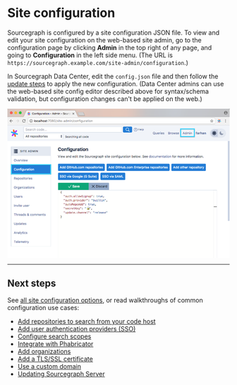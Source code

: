 # Site configuration

Sourcegraph is configured by a site configuration JSON file. To view and edit your site configuration on the web-based site admin, go to the configuration page by clicking **Admin** in the top right of any page, and going to **Configuration** in the left side menu. (The URL is `https://sourcegraph.example.com/site-admin/configuration`.)

In Sourcegraph Data Center, edit the `config.json` file and then follow the [update steps](https://github.com/sourcegraph/deploy-sourcegraph/blob/docs-update/docs/update.md) to apply the new configuration. (Data Center admins can use the web-based site config editor described above for syntax/schema validation, but configuration changes can't be applied on the web.)

<div style="padding-bottom:67.1%;height:0;position:relative;overflow:hidden">
    <img src="img/Admin.png" width="800" class="flex br2 ba pa2 b--light-8 mv4 center"/>
</div>

---

## Next steps

See [all site configuration options](/admin/site_config), or read walkthroughs of common configuration use cases:

- [Add repositories to search from your code host](/admin/repo/add)
- [Add user authentication providers (SSO)](/admin/auth)
- [Configure search scopes](/user/search/scopes)
- [Integrate with Phabricator](/integration/phabricator)
- [Add organizations](/user/organizations)
- [Add a TLS/SSL certificate](/admin/tls_ssl)
- [Use a custom domain](/admin/url)
- [Updating Sourcegraph Server](/admin/updates)
